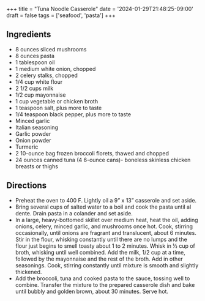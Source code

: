 +++
title = "Tuna Noodle Casserole"
date = '2024-01-29T21:48:25-09:00'
draft = false
tags = ['seafood', 'pasta']
+++

## Ingredients
* 8 ounces sliced mushrooms
* 8 ounces pasta
* 1 tablespoon oil
* 1 medium white onion, chopped
* 2 celery stalks, chopped
* 1/4 cup white flour
* 2 1/2 cups milk
* 1/2 cup mayonnaise
* 1 cup vegetable or chicken broth
* 1 teaspoon salt, plus more to taste
* 1/4 teaspoon black pepper, plus more to taste
* Minced garlic
* Italian seasoning
* Garlic powder
* Onion powder
* Turmeric
* 2 10-ounce bag frozen broccoli florets, thawed and chopped
* 24 ounces canned tuna (4 6-ounce cans)- boneless skinless chicken breasts or thighs

## Directions
* Preheat the oven to 400 F. Lightly oil a 9” x 13” casserole and set aside.
* Bring several cups of salted water to a boil and cook the pasta until al dente. Drain pasta in a colander and set aside.
* In a large, heavy-bottomed skillet over medium heat, heat the oil, adding onions, celery, minced garlic, and mushrooms once hot. Cook, stirring occasionally, until onions are fragrant and translucent, about 6 minutes. Stir in the flour, whisking constantly until there are no lumps and the flour just begins to smell toasty about 1 to 2 minutes. Whisk in ½ cup of broth, whisking until well combined. Add the milk, 1/2 cup at a time, followed by the mayonnaise and the rest of the broth. Add in other seasonings. Cook, stirring constantly until mixture is smooth and slightly thickened.
* Add the broccoli, tuna and cooked pasta to the sauce, tossing well to combine. Transfer the mixture to the prepared casserole dish and bake until bubbly and golden brown, about 30 minutes. Serve hot.
